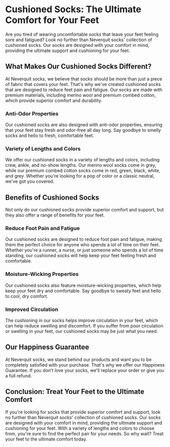 # Cushioned Socks: The Ultimate Comfort for Your Feet

Are you tired of wearing uncomfortable socks that leave your feet feeling sore and fatigued? Look no further than Neverquit socks' collection of cushioned socks. Our socks are designed with your comfort in mind, providing the ultimate support and cushioning for your feet.

## What Makes Our Cushioned Socks Different?

At Neverquit socks, we believe that socks should be more than just a piece of fabric that covers your feet. That's why we've created cushioned socks that are designed to reduce feet pain and fatigue. Our socks are made with premium materials, including merino wool and premium combed cotton, which provide superior comfort and durability.

### Anti-Odor Properties

Our cushioned socks are also designed with anti-odor properties, ensuring that your feet stay fresh and odor-free all day long. Say goodbye to smelly socks and hello to fresh, comfortable feet.

### Variety of Lengths and Colors

We offer our cushioned socks in a variety of lengths and colors, including crew, ankle, and no-show lengths. Our merino wool socks come in grey, while our premium combed cotton socks come in red, green, black, white, and grey. Whether you're looking for a pop of color or a classic neutral, we've got you covered.

## Benefits of Cushioned Socks

Not only do our cushioned socks provide superior comfort and support, but they also offer a range of benefits for your feet.

### Reduce Foot Pain and Fatigue

Our cushioned socks are designed to reduce foot pain and fatigue, making them the perfect choice for anyone who spends a lot of time on their feet. Whether you're a runner, a nurse, or just someone who spends a lot of time standing, our cushioned socks will help keep your feet feeling fresh and comfortable.

### Moisture-Wicking Properties

Our cushioned socks also feature moisture-wicking properties, which help keep your feet dry and comfortable. Say goodbye to sweaty feet and hello to cool, dry comfort.

### Improved Circulation

The cushioning in our socks helps improve circulation in your feet, which can help reduce swelling and discomfort. If you suffer from poor circulation or swelling in your feet, our cushioned socks may be just what you need.

## Our Happiness Guarantee

At Neverquit socks, we stand behind our products and want you to be completely satisfied with your purchase. That's why we offer our Happiness Guarantee. If you don't love your socks, we'll replace your order or give you a full refund.

## Conclusion: Treat Your Feet to the Ultimate Comfort

If you're looking for socks that provide superior comfort and support, look no further than Neverquit socks' collection of cushioned socks. Our socks are designed with your comfort in mind, providing the ultimate support and cushioning for your feet. With a variety of lengths and colors to choose from, you're sure to find the perfect pair for your needs. So why wait? Treat your feet to the ultimate comfort today.